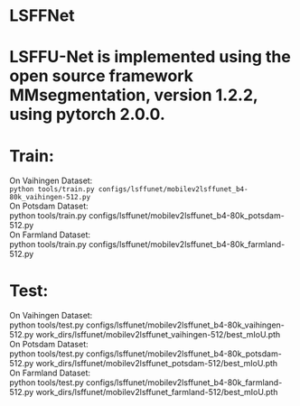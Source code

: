 # LSFFNet
# LSFFU-Net is implemented using the open source framework MMsegmentation, version 1.2.2, using pytorch 2.0.0.
# Train:
On Vaihingen Dataset:   
```python tools/train.py configs/lsffunet/mobilev2lsffunet_b4-80k_vaihingen-512.py```    
On Potsdam Dataset:   
python tools/train.py configs/lsffunet/mobilev2lsffunet_b4-80k_potsdam-512.py   
On Farmland Dataset:   
python tools/train.py configs/lsffunet/mobilev2lsffunet_b4-80k_farmland-512.py   

# Test:
On Vaihingen Dataset:   
python tools/test.py configs/lsffunet/mobilev2lsffunet_b4-80k_vaihingen-512.py work_dirs/lsffunet/mobilev2lsffunet_vaihingen-512/best_mIoU.pth  
On Potsdam Dataset:   
python tools/test.py configs/lsffunet/mobilev2lsffunet_b4-80k_potsdam-512.py work_dirs/lsffunet/mobilev2lsffunet_potsdam-512/best_mIoU.pth  
On Farmland Dataset:  
python tools/test.py configs/lsffunet/mobilev2lsffunet_b4-80k_farmland-512.py work_dirs/lsffunet/mobilev2lsffunet_farmland-512/best_mIoU.pth  
